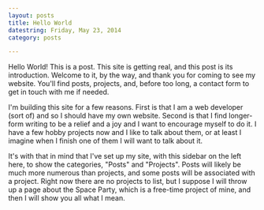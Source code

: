 ```yaml
---
layout: posts
title: Hello World
datestring: Friday, May 23, 2014
category: posts

---
```


Hello World! This is a post. This site is getting real, and this post is its introduction.
Welcome to it, by the way, and thank you for coming to see my website. You\'ll find posts, 
projects, and, before too long, a contact form to get in touch with me if needed.

I\'m building this site for a few reasons. First is that I am a web developer (sort of) and 
so I should have my own website. Second is that I find longer-form writing to be a relief
and a joy and I want to encourage myself to do it. I have a few hobby projects now and I
like to talk about them, or at least I imagine when I finish one of them I will want to talk
about it.

It\'s with that in mind that I\'ve set up my site, with this sidebar on the left here, to show
the categories, \"Posts\" and \"Projects\". Posts will likely be much more numerous than projects,
and some posts will be associated with a project. Right now there are no projects to list,
but I suppose I will throw up a page about the Space Party, which is a free-time project of 
mine, and then I will show you all what I mean.

